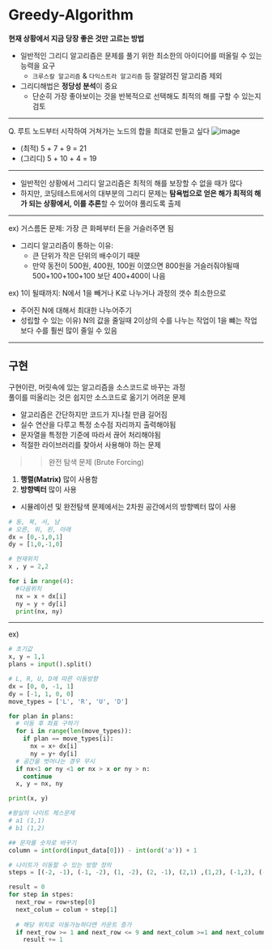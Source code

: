 # Greedy-Algorithm

**현재 상황에서 지금 당장 좋은 것만 고르는 방법**
- 일반적인 그리디 알고리즘은 문제를 풀기 위한 최소한의 아이디어를 떠올릴 수 있는 능력을 요구
  - ```크루스칼 알고리즘``` & ```다익스트라 알고리즘``` 등 잘알려진 알고리즘 제외
- 그리디해법은 **정당성 분석**이 중요
  - 단순히 가장 좋아보이는 것을 반복적으로 선택해도 최적의 해를 구할 수 있는지 검토

---

Q. 루트 노드부터 시작하여 거쳐가는 노드의 합을 최대로 만들고 싶다
![image](https://user-images.githubusercontent.com/72767245/129600868-44a238f4-ed07-49e2-83ce-8a491c2b0ccc.png)

- (최적) 5 + 7 + 9 = 21
- (그리디) 5 + 10 + 4 = 19 


---

- 일반적인 상황에서 그리디 알고리즘은 최적의 해를 보장할 수 없을 때가 많다
- 하지만, 코딩테스트에서의 대부분의 그리디 문제는 **탐욕법으로 얻은 해가 최적의 해가 되는 상황에서, 이를 추론**할 수 있어야 풀리도록 출제

---


ex) 거스름돈 문제: 가장 큰 화페부터 돈을 거슬러주면 됨
- 그리디 알고리즘이 통하는 이유:
  - 큰 단위가 작은 단위의 배수이기 때문
  - 만약 동전이 500원, 400원, 100원 이였으면 800원을 거슬러줘야될때 500+100+100+100 보단 400+400이 나음

ex) 1이 될때까지: N에서 1을 빼거나 K로 나누거나 과정의 갯수 최소한으로
- 주어진 N에 대해서 최대한 나누어주기
- 성립할 수 있는 이유) N의 값을 줄일때 2이상의 수를 나누는 작업이 1을 뺴는 작업보다 수를 훨씬 많이 줄일 수 있음 

---


## 구현
구현이란, 머릿속에 있는 알고리즘을 소스코드로 바꾸는 과정  
풀이를 떠올리는 것은 쉽지만 소스코드로 옮기기 어려운 문제  

- 알고리즘은 간단하지만 코드가 지나칠 만큼 길어짐
- 실수 연산을 다루고 특정 소수점 자리까지 출력해야됨
- 문자열을 특정한 기준에 따라서 끊어 처리해야됨
- 적절한 라이브러리를 찾아서 사용해야 하는 문제
>> 완전 탐색 문제 (Brute Forcing) 
1.  **행렬(Matrix)** 많이 사용함  
2. **방향벡터** 많이 사용
  - 시뮬레이션 및 완전탐색 문제에서는 2차원 공간에서의 방향벡터 많이 사용
```python
# 동, 북, 서, 남
# 오른, 위, 왼, 아래
dx = [0,-1,0,1]
dy = [1,0,-1,0]

# 현재위치
x , y = 2,2

for i in range(4):
  #다음위치
  nx = x + dx[i]
  ny = y + dy[i]
  print(nx, ny)
```

---

ex)

```python
# 초기값
x, y = 1,1
plans = input().split()

# L, R, U, D에 따른 이동방향
dx = [0, 0, -1, 1]
dy = [-1, 1, 0, 0]
move_types = ['L', 'R', 'U', 'D']

for plan in plans:
  # 이동 후 좌표 구하기
  for i in range(len(move_types)):
    if plan == move_types[i]:
      nx = x+ dx[i]
      ny = y+ dy[i]
  # 공간을 벗어나는 경우 무시
  if nx<1 or ny <1 or nx > x or ny > n:
    continue
  x, y = nx, ny

print(x, y)
```


```python
#왕실의 나이트 체스문제
# a1 (1,1)
# b1 (1,2)

## 문자를 숫자로 바꾸기
column = int(ord(input_data[0])) - int(ord('a')) + 1

# 나이트가 이동할 수 있는 방향 정의
steps = [(-2, -1), (-1, -2), (1, -2), (2, -1), (2,1) ,(1,2), (-1,2), (-2,1)]

result = 0
for step in stpes:
  next_row = row+step[0]
  next_colum = colum + step[1]
  
  # 해당 위치로 이동가능하다면 카운트 증가
  if next_row >= 1 and next_row <= 9 and next_colum >=1 and next_column <= 8:
    result += 1
```
